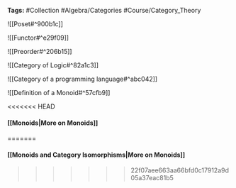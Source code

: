 **Tags:** #Collection #Algebra/Categories #Course/Category_Theory  

![[Poset#^900b1c]]

![[Functor#^e29f09]]

![[Preorder#^206b15]]

![[Category of Logic#^82a1c3]]

![[Category of a programming language#^abc042]]

![[Definition of a Monoid#^57cfb9]]

<<<<<<< HEAD
#### [[Monoids|More on Monoids]]
=======
#### [[Monoids and Category Isomorphisms|More on Monoids]]
>>>>>>> 22f07aee663aa66bfd0c17912a9d05a37eac81b5
